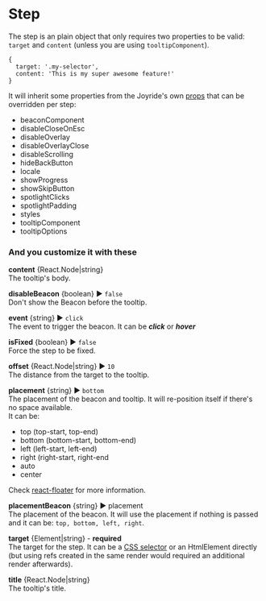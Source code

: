 # Step

The step is an plain object that only requires two properties to be valid: `target` and `content` \(unless you are using  `tooltipComponent`\).

```
{
  target: '.my-selector',
  content: 'This is my super awesome feature!'
}
```

It will inherit some properties from the Joyride's own [props](/docs/Props.md) that can be overridden per step:

* beaconComponent
* disableCloseOnEsc
* disableOverlay
* disableOverlayClose
* disableScrolling
* hideBackButton
* locale
* showProgress
* showSkipButton
* spotlightClicks
* spotlightPadding
* styles
* tooltipComponent
* tooltipOptions

### And you customize it with these

**content** {React.Node\|string}  
The tooltip's body.

**disableBeacon** {boolean} ▶︎ `false`  
Don't show the Beacon before the tooltip.

**event** {string} ▶︎ `click`  
The event to trigger the beacon. It can be _**click**_ or _**hover**_

**isFixed** {boolean} ▶︎ `false`  
Force the step to be fixed.

**offset** {React.Node\|string} ▶︎ `10`  
The distance from the target to the tooltip.

**placement** {string} ▶︎ `bottom`  
The placement of the beacon and tooltip. It will re-position itself if there's no space available.  
It can be:

* top \(top-start, top-end\)
* bottom \(bottom-start, bottom-end\)
* left \(left-start, left-end\)
* right \(right-start, right-end
* auto
* center

Check [react-floater](https://github.com/gilbarbara/react-floater) for more information.

**placementBeacon** {string} ▶︎ placement  
The placement of the beacon. It will use the placement if nothing is passed and it can be: `top, bottom, left, right`.

**target** {Element\|string} - **required**  
The target for the step. It can be a [CSS selector](https://developer.mozilla.org/en-US/docs/Web/CSS/CSS_Selectors) or an HtmlElement directly \(but using refs created in the same render would required an additional render afterwards\).

**title** {React.Node\|string}  
The tooltip's title.

